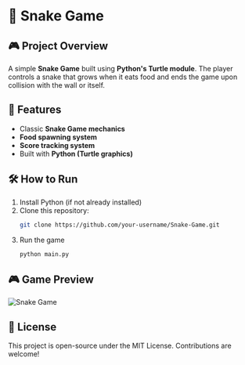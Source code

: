 # 🐍 Snake Game

## 🎮 Project Overview  
A simple **Snake Game** built using **Python's Turtle module**. The player controls a snake that grows when it eats food and ends the game upon collision with the wall or itself.

## 🚀 Features  
- Classic **Snake Game mechanics**  
- **Food spawning system**  
- **Score tracking system**  
- Built with **Python (Turtle graphics)**  

## 🛠️ How to Run  
1. Install Python (if not already installed)  
2. Clone this repository:  
   ```sh
   git clone https://github.com/your-username/Snake-Game.git
3. Run the game
   ```sh
   python main.py

## 🎮 Game Preview  
![Snake Game](game-preview.gif)


## 📜 License
This project is open-source under the MIT License. Contributions are welcome!
